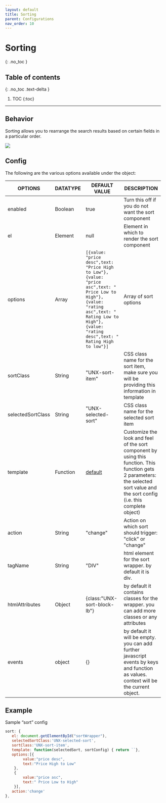 ```yaml
---
layout: default
title: Sorting
parent: Configurations
nav_order: 10
---
```


# Sorting
{: .no_toc }

## Table of contents
{: .no_toc .text-delta }

1. TOC
{:toc}

---

## Behavior

Sorting allows you to rearrange the search results based on certain fields in a particular order.

[![](https://unbxd.com/docs/wp-content/uploads/2020/05/sort-options-main.png)](https://unbxd.com/docs/wp-content/uploads/2020/05/sort-options-main.png)

## Config

The following are the various options available under the object:

| OPTIONS | DATATYPE | DEFAULT VALUE | DESCRIPTION |
|----------|----------|----------|----------|
| enabled | Boolean | true | Turn this off if you do not want the sort component |  
| el                        	| Element  	| null | Element in which to render the sort component |
| options                   	| Array    	| `[{value: "price desc",text: "Price High to Low"},{value: "price asc",text: " Price Low to High"},{value: "rating asc",text: " Rating Low to High"},{value: "rating desc",text: " Rating High to low"}]` | Array of sort options |
| sortClass                 	| String   	| "UNX-sort-item" | CSS class name for the sort item, make sure you will be providing this information in template |
| selectedSortClass         	| String   	| "UNX-selected-sort" | CSS class name for the selected sort item |
| template                  	| Function 	| [default](src/modules/sort/index.js) | Customize the look and feel of the sort component by using this function. This function gets 2 parameters: the selected sort value and the sort config (i.e. this complete object) |
| action                    	| String   	| "change" | Action on which sort should trigger: "click" or "change" |
| tagName | String | "DIV" | html element for the sort wrapper. by default it is div.  |
| htmlAttributes | Object | {class:"UNX-sort-block-lb"} | by default it contains classes for the wrapper. you can add more classes or any attributes |
| events | object | {} | by default it will be empty. you can add further javascript events by keys and function as values. context will be the current object. |

## Example

Sample “sort” config

```js
sort: {
   el: document.getElementById("sortWrapper"),
   selectedSortClass:'UNX-selected-sort',
   sortClass:'UNX-sort-item',
   template: function(selectedSort, sortConfig) { return ``},
   options:[{
        value:"price desc",
        text:"Price High to Low"
    },
    {
        value:"price asc",
        text:" Price Low to High"
    }],
   action:'change'
},
```